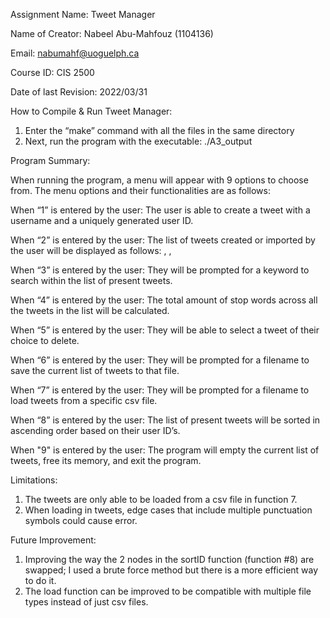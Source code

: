 Assignment Name: Tweet Manager

Name of Creator: Nabeel Abu-Mahfouz (1104136)

Email: nabumahf@uoguelph.ca

Course ID: CIS 2500

Date of last Revision: 2022/03/31







How to Compile & Run Tweet Manager:

1. Enter the “make” command with all the files in the same directory
2. Next, run the program with the executable: ./A3_output




Program Summary:

When running the program, a menu will appear with 9 options to choose from.
The menu options and their functionalities are as follows:

When “1” is entered by the user:
The user is able to create a tweet with a username and a uniquely generated user ID.

When “2” is entered by the user:
The list of tweets created or imported by the user will be displayed as follows: <userID>, <username>, <tweet>

When “3” is entered by the user:
They will be prompted for a keyword to search within the list of present tweets.

When “4” is entered by the user:
The total amount of stop words across all the tweets in the list will be calculated.

When “5” is entered by the user:
They will be able to select a tweet of their choice to delete.

When “6” is entered by the user:
They will be prompted for a filename to save the current list of tweets to that file.

When “7” is entered by the user:
They will be prompted for a filename to load tweets from a specific csv file.

When “8” is entered by the user:
The list of present tweets will be sorted in ascending order based on their user ID’s.

When "9" is entered by the user:
The program will empty the current list of tweets, free its memory, and exit the program.



Limitations:

1.	The tweets are only able to be loaded from a csv file in function 7.
2.	When loading in tweets, edge cases that include multiple punctuation symbols could cause error. 



Future Improvement:

1.	Improving the way the 2 nodes in the sortID function (function #8) are swapped; I used a brute force method but there is a more efficient way to do it. 
2.	The load function can be improved to be compatible with multiple file types instead of just csv files.


